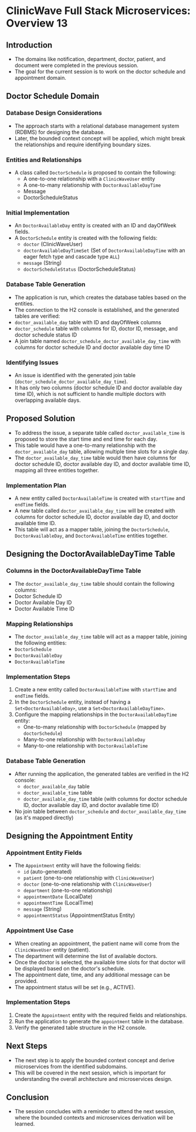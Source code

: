 # ClinicWave Full Stack Microservices: Overview 13

## Introduction
- The domains like notification, department, doctor, patient, and document were completed in the previous session.
- The goal for the current session is to work on the doctor schedule and appointment domain.

## Doctor Schedule Domain

### Database Design Considerations
- The approach starts with a relational database management system (RDBMS) for designing the database.
- Later, the bounded context concept will be applied, which might break the relationships and require identifying boundary sizes.

### Entities and Relationships
- A class called `DoctorSchedule` is proposed to contain the following:
  - A one-to-one relationship with a `ClinicWaveUser` entity
  - A one-to-many relationship with `DoctorAvailableDayTime`
  - Message
  - DoctorScheduleStatus

### Initial Implementation
- An `DoctorAvailableDay` entity is created with an ID and dayOfWeek fields.
- A `DoctorSchedule` entity is created with the following fields:
  - `doctor` (ClinicWaveUser)
  - `doctorAvailableDayTimeSet` (Set of `DoctorAvailableDayTime` with an eager fetch type and cascade type `ALL`)
  - `message` (String)
  - `doctorScheduleStatus` (DoctorScheduleStatus)

### Database Table Generation
- The application is run, which creates the database tables based on the entities.
- The connection to the H2 console is established, and the generated tables are verified:
- `doctor_available_day` table with ID and dayOfWeek columns
- `doctor_schedule` table with columns for ID, doctor ID, message, and doctor schedule status ID
- A join table named `doctor_schedule_doctor_available_day_time` with columns for doctor schedule ID and doctor available day time ID

### Identifying Issues
- An issue is identified with the generated join table (`doctor_schedule_doctor_available_day_time`).
- It has only two columns (doctor schedule ID and doctor available day time ID), which is not sufficient to handle multiple doctors with overlapping available days.

## Proposed Solution
- To address the issue, a separate table called `doctor_available_time` is proposed to store the start time and end time for each day.
- This table would have a one-to-many relationship with the `doctor_available_day` table, allowing multiple time slots for a single day.
- The `doctor_available_day_time` table would then have columns for doctor schedule ID, doctor available day ID, and doctor available time ID, mapping all three entities together.

### Implementation Plan
- A new entity called `DoctorAvailableTime` is created with `startTime` and `endTime` fields.
- A new table called `doctor_available_day_time` will be created with columns for doctor schedule ID, doctor available day ID, and doctor available time ID.
- This table will act as a mapper table, joining the `DoctorSchedule`, `DoctorAvailableDay`, and `DoctorAvailableTime` entities together.

## Designing the DoctorAvailableDayTime Table

### Columns in the DoctorAvailableDayTime Table
- The `doctor_available_day_time` table should contain the following columns:
- Doctor Schedule ID
- Doctor Available Day ID
- Doctor Available Time ID

### Mapping Relationships
- The `doctor_available_day_time` table will act as a mapper table, joining the following entities:
- `DoctorSchedule`
- `DoctorAvailableDay`
- `DoctorAvailableTime`

### Implementation Steps
1. Create a new entity called `DoctorAvailableTime` with `startTime` and `endTime` fields.
2. In the `DoctorSchedule` entity, instead of having a `Set<DoctorAvailableDay>`, use a `Set<DoctorAvailableDayTime>`.
3. Configure the mapping relationships in the `DoctorAvailableDayTime` entity:
   - One-to-many relationship with `DoctorSchedule` (mapped by `doctorSchedule`)
   - Many-to-one relationship with `DoctorAvailableDay`
   - Many-to-one relationship with `DoctorAvailableTime`

### Database Table Generation
- After running the application, the generated tables are verified in the H2 console:
  - `doctor_available_day` table
  - `doctor_available_time` table
  - `doctor_available_day_time` table (with columns for doctor schedule ID, doctor available day ID, and doctor available time ID)
- No join table between `doctor_schedule` and `doctor_available_day_time` (as it's mapped directly)

## Designing the Appointment Entity

### Appointment Entity Fields
- The `Appointment` entity will have the following fields:
  - `id` (auto-generated)
  - `patient` (one-to-one relationship with `ClinicWaveUser`)
  - `doctor` (one-to-one relationship with `ClinicWaveUser`)
  - `department` (one-to-one relationship)
  - `appointmentDate` (LocalDate)
  - `appointmentTime` (LocalTime)
  - `message` (String)
  - `appointmentStatus` (AppointmentStatus Entity)

### Appointment Use Case
- When creating an appointment, the patient name will come from the `ClinicWaveUser` entity (patient).
- The department will determine the list of available doctors.
- Once the doctor is selected, the available time slots for that doctor will be displayed based on the doctor's schedule.
- The appointment date, time, and any additional message can be provided.
- The appointment status will be set (e.g., ACTIVE).

### Implementation Steps
1. Create the `Appointment` entity with the required fields and relationships.
2. Run the application to generate the `appointment` table in the database.
3. Verify the generated table structure in the H2 console.

## Next Steps
- The next step is to apply the bounded context concept and derive microservices from the identified subdomains.
- This will be covered in the next session, which is important for understanding the overall architecture and microservices design.

## Conclusion
- The session concludes with a reminder to attend the next session, where the bounded contexts and microservices derivation will be learned.

